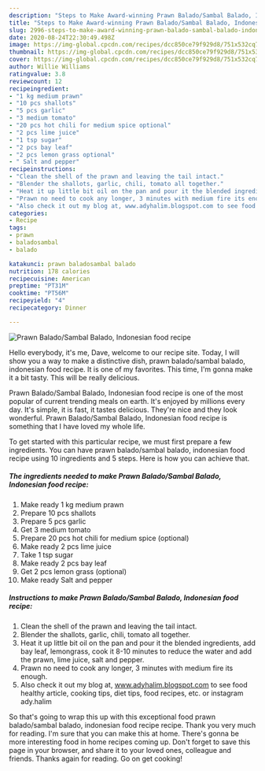 ```yaml
---
description: "Steps to Make Award-winning Prawn Balado/Sambal Balado, Indonesian food recipe"
title: "Steps to Make Award-winning Prawn Balado/Sambal Balado, Indonesian food recipe"
slug: 2996-steps-to-make-award-winning-prawn-balado-sambal-balado-indonesian-food-recipe
date: 2020-08-24T22:30:49.498Z
image: https://img-global.cpcdn.com/recipes/dcc850ce79f929d8/751x532cq70/prawn-baladosambal-balado-indonesian-food-recipe-recipe-main-photo.jpg
thumbnail: https://img-global.cpcdn.com/recipes/dcc850ce79f929d8/751x532cq70/prawn-baladosambal-balado-indonesian-food-recipe-recipe-main-photo.jpg
cover: https://img-global.cpcdn.com/recipes/dcc850ce79f929d8/751x532cq70/prawn-baladosambal-balado-indonesian-food-recipe-recipe-main-photo.jpg
author: Willie Williams
ratingvalue: 3.8
reviewcount: 12
recipeingredient:
- "1 kg medium prawn"
- "10 pcs shallots"
- "5 pcs garlic"
- "3 medium tomato"
- "20 pcs hot chili for medium spice optional"
- "2 pcs lime juice"
- "1 tsp sugar"
- "2 pcs bay leaf"
- "2 pcs lemon grass optional"
- " Salt and pepper"
recipeinstructions:
- "Clean the shell of the prawn and leaving the tail intact."
- "Blender the shallots, garlic, chili, tomato all together."
- "Heat it up little bit oil on the pan and pour it the blended ingredients, add bay leaf, lemongrass, cook it 8-10 minutes to reduce the water and add the prawn, lime juice, salt and pepper."
- "Prawn no need to cook any longer, 3 minutes with medium fire its enough."
- "Also check it out my blog at, www.adyhalim.blogspot.com to see food healthy article, cooking tips, diet tips, food recipes, etc. or instagram ady.halim"
categories:
- Recipe
tags:
- prawn
- baladosambal
- balado

katakunci: prawn baladosambal balado 
nutrition: 178 calories
recipecuisine: American
preptime: "PT31M"
cooktime: "PT56M"
recipeyield: "4"
recipecategory: Dinner

---
```



![Prawn Balado/Sambal Balado, Indonesian food recipe](https://img-global.cpcdn.com/recipes/dcc850ce79f929d8/751x532cq70/prawn-baladosambal-balado-indonesian-food-recipe-recipe-main-photo.jpg)

Hello everybody, it's me, Dave, welcome to our recipe site. Today, I will show you a way to make a distinctive dish, prawn balado/sambal balado, indonesian food recipe. It is one of my favorites. This time, I'm gonna make it a bit tasty. This will be really delicious.

Prawn Balado/Sambal Balado, Indonesian food recipe is one of the most popular of current trending meals on earth. It's enjoyed by millions every day. It's simple, it is fast, it tastes delicious. They're nice and they look wonderful. Prawn Balado/Sambal Balado, Indonesian food recipe is something that I have loved my whole life.




To get started with this particular recipe, we must first prepare a few ingredients. You can have prawn balado/sambal balado, indonesian food recipe using 10 ingredients and 5 steps. Here is how you can achieve that.

<!--inarticleads1-->

##### The ingredients needed to make Prawn Balado/Sambal Balado, Indonesian food recipe:

1. Make ready 1 kg medium prawn
1. Prepare 10 pcs shallots
1. Prepare 5 pcs garlic
1. Get 3 medium tomato
1. Prepare 20 pcs hot chili for medium spice (optional)
1. Make ready 2 pcs lime juice
1. Take 1 tsp sugar
1. Make ready 2 pcs bay leaf
1. Get 2 pcs lemon grass (optional)
1. Make ready  Salt and pepper




<!--inarticleads2-->

##### Instructions to make Prawn Balado/Sambal Balado, Indonesian food recipe:

1. Clean the shell of the prawn and leaving the tail intact.
1. Blender the shallots, garlic, chili, tomato all together.
1. Heat it up little bit oil on the pan and pour it the blended ingredients, add bay leaf, lemongrass, cook it 8-10 minutes to reduce the water and add the prawn, lime juice, salt and pepper.
1. Prawn no need to cook any longer, 3 minutes with medium fire its enough.
1. Also check it out my blog at, www.adyhalim.blogspot.com to see food healthy article, cooking tips, diet tips, food recipes, etc. or instagram ady.halim




So that's going to wrap this up with this exceptional food prawn balado/sambal balado, indonesian food recipe recipe. Thank you very much for reading. I'm sure that you can make this at home. There's gonna be more interesting food in home recipes coming up. Don't forget to save this page in your browser, and share it to your loved ones, colleague and friends. Thanks again for reading. Go on get cooking!
